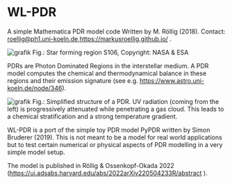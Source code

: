 # WL-PDR
A simple Mathematica PDR model code
Written by M. Röllig (2018). Contact: roellig@ph1.uni-koeln.de,https://markusroellig.github.io/ .

![grafik](https://user-images.githubusercontent.com/4069237/176459878-75e620a4-29ee-4918-a605-bc1f8866ff6e.png)
Fig.: Star forming region S106, Copyright: NASA & ESA

PDRs are Photon Dominated Regions in the interstellar medium. A PDR model computes the chemical and thermodynamical balance in these regions and their emission signature (see e.g.  https://www.astro.uni-koeln.de/node/346). 

![grafik](https://user-images.githubusercontent.com/4069237/176459134-d79a04da-a894-4f25-8123-1fbdb59590ab.png)
Fig.: Simplified structure of a PDR. UV radiation (coming from the left) is progressively attenuated while penetrating a gas cloud. This leads to a chemical stratification and a strong temperature gradient.


WL-PDR is a port of the simple toy PDR model PyPDR written by Simon Bruderer (2019). This is not meant to be a model for real world applications but to test certain numerical or physical aspects of PDR modelling in a very simple model setup.

The model is published in Röllig & Ossenkopf-Okada 2022 (https://ui.adsabs.harvard.edu/abs/2022arXiv220504233R/abstract ).

